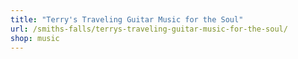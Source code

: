 ```yaml
---
title: "Terry's Traveling Guitar Music for the Soul"
url: /smiths-falls/terrys-traveling-guitar-music-for-the-soul/
shop: music
---
```

